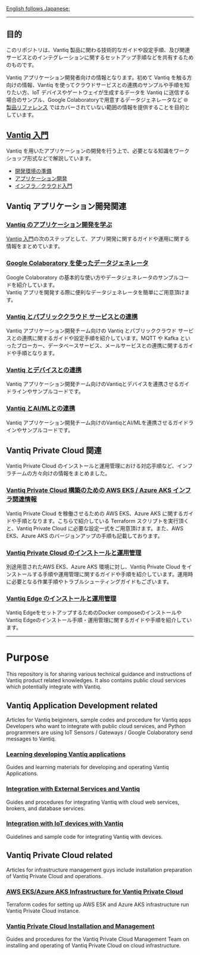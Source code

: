 [English follows Japanese:](https://github.com/fujitake/vantiq-related/tree/main#purpose)
***

## 目的

このリポジトリは、Vantiq 製品に関わる技術的なガイドや設定手順、及び関連サービスとのインテグレーションに関するセットアップ手順などを共有するためのものです。


Vantiq アプリケーション開発者向けの情報となります。初めて Vantiq を触る方向けの情報、Vantiq を使ってクラウドサービスとの連携のサンプルや手順を知りたい方、IoT デバイスやゲートウェイが生成するデータを Vantiq に送信する場合のサンプル、Google Colaboratoryで用意するデータジェネレータなど :globe_with_meridians: [製品リファレンス](https://dev.vantiq.com/docs/system/index.html) ではカバーされていない範囲の情報を提供することを目的としています。

## [Vantiq 入門](./vantiq-introduction/readme.md)

Vantiq を用いたアプリケーションの開発を行う上で、必要となる知識をワークショップ形式などで解説しています。

- [開発環境の準備](./vantiq-introduction/readme.md#開発環境の準備)
- [アプリケーション開発](./vantiq-introduction/readme.md#アプリケーション開発)
- [インフラ／クラウド入門](./vantiq-introduction/readme.md#インフラクラウド入門)

## Vantiq アプリケーション開発関連

### [Vantiq のアプリケーション開発を学ぶ](./vantiq-apps-development)

[Vantiq 入門](./vantiq-introduction/readme.md)の次のステップとして、アプリ開発に関するガイドや運用に関する情報をまとめています。

### [Google Colaboratory を使ったデータジェネレータ](./vantiq-google-colab)

Google Colaboratory の基本的な使い方やデータジェネレータのサンプルコードを紹介しています。  
Vantiq アプリを開発する際に便利なデータジェネレータを簡単にご用意頂けます。

### [Vantiq とパブリッククラウド サービスとの連携](./vantiq-external-services-integration)

Vantiq アプリケーション開発チーム向けの Vantiq とパブリッククラウド サービスとの連携に関するガイドや設定手順を紹介しています。MQTT や Kafka といったブローカー、データベースサービス、メールサービスとの連携に関するガイドや手順となります。

### [Vantiq とデバイスとの連携](./vantiq-devices-integration)

Vantiq アプリケーション開発チーム向けのVantiqとデバイスを連携させるガイドラインやサンプルコードです。

### [Vantiq とAI/MLとの連携](./vantiq-aiml-integration)

Vantiq アプリケーション開発チーム向けのVantiqとAI/MLを連携させるガイドラインやサンプルコードです。

## Vantiq Private Cloud 関連

Vantiq Private Cloud のインストールと運用管理における対応手順など、インフラチームの方々向けの情報をまとめました。

### [Vantiq Private Cloud 構築のための AWS EKS / Azure AKS インフラ関連情報](./vantiq-cloud-infra-operations)

Vantiq Private Cloud を稼働させるための AWS EKS、Azure AKS に関するガイドや手順となります。こちらで紹介している Terraform スクリプトを実行頂くと、Vantiq Private Cloud に必要な設定一式をご用意頂けます。また、AWS EKS、Azure AKS のバージョンアップの手順も記載しております。

### [Vantiq Private Cloud のインストールと運用管理](./vantiq-platform-operations)

別途用意されたAWS EKS、Azure AKS 環境に対し、Vantiq Private Cloud をインストールする手順や運用管理に関するガイドや手順を紹介しています。運用時に必要となる作業手順やトラブルシューティングガイドもございます。

### [Vantiq Edge のインストールと運用管理](./vantiq-edge-operations)

Vantiq EdgeをセットアップするためのDocker composeのインストールやVantiq Edgeのインストール手順・運用管理に関するガイドや手順を紹介しています。

***

# Purpose
This repository is for sharing various technical guidance and instructions of Vantiq product related knowledges. It also contains public cloud services which potentially integrate with Vantiq.

## Vantiq Application Development related

 Articles for Vantiq beiginners, sample codes and procedure for Vantiq apps Developers who want to integrate with public cloud services, and Python programmers are using IoT Sensors / Gateways / Google Colaboratory send messages to Vantiq.

### [Learning developing Vantiq applications](./vantiq-apps-development)
Guides and learning materials for developing and operating Vantiq Applications.

### [Integration with External Services and Vantiq](./vantiq-external-services-integration/readme_en.md)
Guides and procedures for integrating Vantiq with cloud web services, brokers, and database services.  

### [Integration with IoT devices with Vantiq](./vantiq-devices-integration/readme_en.md)
Guidelines and sample code for integrating Vantiq with devices.

## Vantiq Private Cloud related

Articles for infrastructure management guys include installation preparation of Vantiq Private Cloud and operations.

### [AWS EKS/Azure AKS Infrastructure for Vantiq Private Cloud](./vantiq-cloud-infra-operations)
Terraform codes for setting up AWS ESK and Azure AKS infrastructure run Vantiq Private Cloud instance.

### [Vantiq Private Cloud Installation and Management](./vantiq-platform-operations)
Guides and procedures for the Vantiq Private Cloud Management Team on installing and operating of Vantiq Private Cloud on cloud infrastructure.

